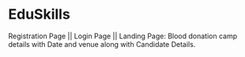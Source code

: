 # EduSkills
Registration Page || Login Page || Landing Page: Blood donation camp details with Date and venue along with Candidate Details.
